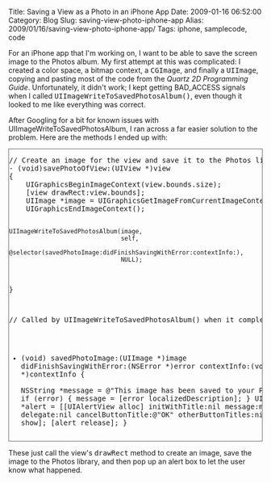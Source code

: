 Title: Saving a View as a Photo in an iPhone App
Date: 2009-01-16 06:52:00
Category: Blog
Slug: saving-view-photo-iphone-app
Alias: 2009/01/16/saving-view-photo-iphone-app/
Tags: iphone, samplecode, code


<p>
For an iPhone app that I'm working on, I want to be able to save the screen image to the Photos album.  My first attempt at this was complicated: I created a color space, a bitmap context, a <tt>CGImage</tt>, and finally a <tt>UIImage</tt>, copying and pasting most of the code from the <em>Quartz 2D Programming Guide</em>.  Unfortunately, it didn't work; I kept getting BAD_ACCESS signals when I called <tt>UIImageWriteToSavedPhotosAlbum()</tt>, even though it looked to me like everything was correct.
</p>
<p>
After Googling for a bit for known issues with UIImageWriteToSavedPhotosAlbum, I ran across a far easier solution to the problem.  Here are the methods I ended up with:
</p>
<div style="overflow: scroll; border: 1px solid #666"><pre>
// Create an image for the view and save it to the Photos library
- (void)savePhotoOfView:(UIView *)view
{
    UIGraphicsBeginImageContext(view.bounds.size);
    [view drawRect:view.bounds];
    UIImage *image = UIGraphicsGetImageFromCurrentImageContext();
    UIGraphicsEndImageContext();

    UIImageWriteToSavedPhotosAlbum(image,
                                   self,
                                   @selector(savedPhotoImage:didFinishSavingWithError:contextInfo:),
                                   NULL);
}

// Called by UIImageWriteToSavedPhotosAlbum() when it completes
- (void)   savedPhotoImage:(UIImage *)image
  didFinishSavingWithError:(NSError *)error
               contextInfo:(void *)contextInfo
{    
    NSString *message = @"This image has been saved to your Photos album";
    if (error) {
        message = [error localizedDescription];
    }
    UIAlertView *alert = [[UIAlertView alloc] initWithTitle:nil
                                                    message:message
                                                   delegate:nil
                                          cancelButtonTitle:@"OK"
                                          otherButtonTitles:nil];
    [alert show];
    [alert release];
}
</pre></div>
<p>
These just call the view's <tt>drawRect</tt> method to create an image, save the image to the Photos library, and then pop up an alert box to let the user know what happened.
</p>
